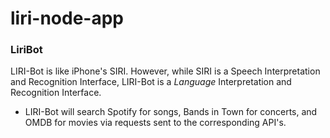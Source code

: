 # liri-node-app
### LiriBot


LIRI-Bot is like iPhone's SIRI. However, while SIRI is a Speech Interpretation and Recognition Interface, LIRI-Bot is a _Language_ Interpretation and Recognition Interface. 

* LIRI-Bot will search Spotify for songs, Bands in Town for concerts, and OMDB for movies via requests sent to the corresponding API's.
